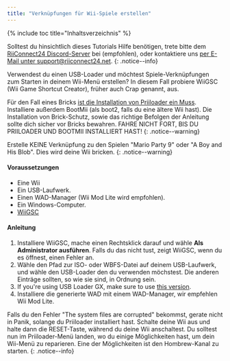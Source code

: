 ```yaml
---
title: "Verknüpfungen für Wii-Spiele erstellen"
---
```


{% include toc title="Inhaltsverzeichnis" %}

Solltest du hinsichtlich dieses Tutorials Hilfe benötigen, trete bitte dem [RiiConnect24 Discord-Server](https://discord.gg/rc24) bei (empfohlen), oder kontaktiere uns [per E-Mail unter support@riiconnect24.net](mailto:support@riiconnect24.net).
{: .notice--info}

Verwendest du einen USB-Loader und möchtest Spiele-Verknüpfungen zum Starten in deinem Wii-Menü erstellen? In diesem Fall probiere WiiGSC (Wii Game Shortcut Creator), früher auch Crap genannt, aus.

Für den Fall eines Bricks [ist die Installation von Priiloader ein Muss](/priiloader). Installiere außerdem BootMii (als boot2, falls du eine ältere Wii hast). Die Installation von Brick-Schutz, sowie das richtige Befolgen der Anleitung sollte dich sicher vor Bricks bewahren. FAHRE NICHT FORT, BIS DU PRIILOADER UND BOOTMII INSTALLIERT HAST!
{: .notice--warning}

Erstelle KEINE Verknüpfung zu den Spielen "Mario Party 9" oder "A Boy and His Blob". Dies wird deine Wii bricken.
{: .notice--warning}

#### Voraussetzungen

* Eine Wii
* Ein USB-Laufwerk.
* Einen WAD-Manager (Wii Mod Lite wird empfohlen).
* Ein Windows-Computer.
* [WiiGSC](https://wiidatabase.de/downloads/pc-tools/wiigsc-ehemals-crap/)

#### Anleitung

1. Installiere WiiGSC, mache einen Rechtsklick darauf und wähle **Als Administrator ausführen**. Falls du das nicht tust, zeigt WiiGSC, wenn du es öffnest, einen Fehler an.
2. Wähle den Pfad zur ISO- oder WBFS-Datei auf deinem USB-Laufwerk, und wähle den USB-Loader den du verwenden möchstest. Die anderen Einträge sollten, so wie sie sind, in Ordnung sein.
3. If you're using USB Loader GX, make sure to use [this version](https://hbb1.oscwii.org/hbb/usbloader_gx/usbloader_gx.zip).
4. Installiere die generierte WAD mit einem WAD-Manager, wir empfehlen Wii Mod Lite.

Falls du den Fehler "The system files are corrupted" bekommst, gerate nicht in Panik, solange du Priiloader installiert hast. Schalte deine Wii aus und halte dann die RESET-Taste, während du deine Wii anschaltest. Du solltest nun im Priiloader-Menü landen, wo du einige Möglichkeiten hast, um dein Wii-Menü zu reparieren. Eine der Möglichkeiten ist den Hombrew-Kanal zu starten.
{: .notice--info}

